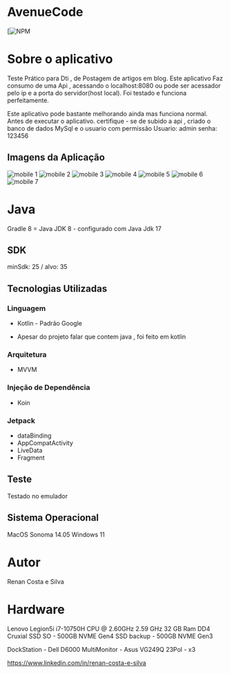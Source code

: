 # AvenueCode
[![NPM](https://github.com/RenanCostaSilva/AvenueCodeEventos/blob/master/LICENSE)

# Sobre o aplicativo
Teste Prático para Dti , de Postagem de artigos em blog. Este aplicativo Faz consumo de uma Api , acessando o localhost:8080 ou  pode ser acessador pelo ip e a porta 
do servidor(host local). Foi testado e funciona perfeitamente.

Este aplicativo pode bastante melhorando ainda  mas funciona normal. Antes de executar o aplicativo. certifique - se de subido a api , criado o banco de dados MySql e o usuario com permissão
Usuario: admin
senha: 123456


## Imagens da Aplicação
![mobile 1](https://github.com/RenanCostaSilva/DTIBlog/blob/main/1.png)
![mobile 2](https://github.com/RenanCostaSilva/DTIBlog/blob/main/2.png)
![mobile 3](https://github.com/RenanCostaSilva/DTIBlog/blob/main/3.png)
![mobile 4](https://github.com/RenanCostaSilva/DTIBlog/blob/main/4.png)
![mobile 5](https://github.com/RenanCostaSilva/DTIBlog/blob/main/5.png)
![mobile 6](https://github.com/RenanCostaSilva/DTIBlog/blob/main/6.png)
![mobile 7](https://github.com/RenanCostaSilva/DTIBlog/blob/main/7.png)

# Java
 Gradle 8 = Java JDK 8  - configurado com Java Jdk 17

## SDK
minSdk: 25 / alvo: 35

## Tecnologias Utilizadas

### Linguagem
- Kotlin - Padrão Google
* Apesar do projeto falar que contem java , foi feito em kotlin

### Arquitetura
- MVVM 

### Injeção de Dependência
- Koin

### Jetpack
- dataBinding 
- AppCompatActivity
- LiveData
- Fragment

## Teste
Testado no emulador

## Sistema Operacional
MacOS Sonoma 14.05
Windows 11

# Autor
Renan Costa e Silva

# Hardware
Lenovo Legion5i
i7-10750H CPU @ 2.60GHz   2.59 GHz
32 GB Ram DD4 Cruxial
SSD SO - 500GB NVME Gen4
SSD backup - 500GB NVME Gen3

DockStation - Dell D6000
MultiMonitor - Asus VG249Q 23Pol - x3

https://www.linkedin.com/in/renan-costa-e-silva

